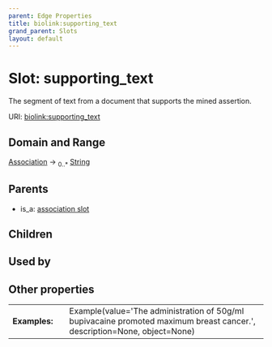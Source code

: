 ```yaml
---
parent: Edge Properties
title: biolink:supporting_text
grand_parent: Slots
layout: default
---
```


# Slot: supporting_text


The segment of text from a document that supports the mined assertion.

URI: [biolink:supporting_text](https://w3id.org/biolink/supporting_text)

## Domain and Range

[Association](Association.md) ->  <sub>0..\*</sub> [String](types/String.md)

## Parents

 *  is_a: [association slot](association_slot.md)

## Children


## Used by


## Other properties

|  |  |  |
| --- | --- | --- |
| **Examples:** | | Example(value='The administration of 50g/ml bupivacaine promoted maximum breast cancer.', description=None, object=None) |

